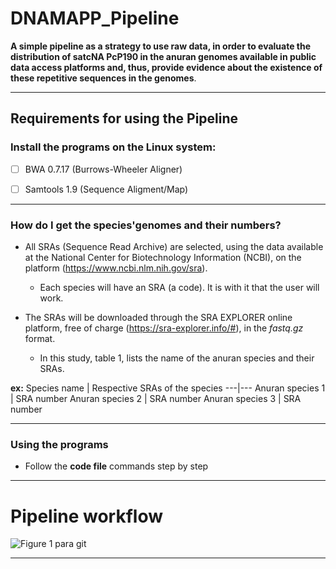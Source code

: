 # DNAMAPP_Pipeline
 
 **A simple pipeline as a strategy to use raw data, in order to evaluate the distribution of satcNA PcP190 in the anuran genomes available in public data access platforms and, thus, provide evidence about the existence of these repetitive sequences in the genomes**.
 
 
 ***
  ## Requirements for using the Pipeline
### Install the programs on the Linux system:
- [ ] BWA 0.7.17 (Burrows-Wheeler Aligner)
- [ ] Samtools 1.9 (Sequence Aligment/Map) 



***
### How do I get the species'genomes and their numbers?

* All SRAs (Sequence Read Archive) are selected, using the data available at the National Center for Biotechnology Information (NCBI), on the platform (https://www.ncbi.nlm.nih.gov/sra). 
  * Each species will have an SRA (a code). It is with it that the user will work.
  
* The SRAs will be downloaded through the SRA EXPLORER online platform, free of charge (https://sra-explorer.info/#), in the *fastq.gz* format.
  * In this study, table 1, lists the name of the anuran species and their SRAs.
 


**ex:**
Species name | Respective SRAs of the species
---|---
Anuran species 1 | SRA number
Anuran species 2 | SRA number
Anuran species 3 | SRA number



 ***

### Using the programs
* Follow the __code file__ commands step by step

***
 # Pipeline workflow
 ![Figure 1 para git](https://user-images.githubusercontent.com/78439023/109512259-abb47680-7a82-11eb-9693-b0d35867820f.png)

 ***



 
 
